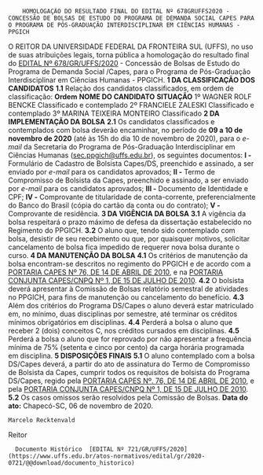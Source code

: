         HOMOLOGAÇÃO DO RESULTADO FINAL DO EDITAL Nº 678GRUFFS2020 - CONCESSÃO DE BOLSAS DE ESTUDO DO PROGRAMA DE DEMANDA SOCIAL CAPES PARA O PROGRAMA DE PÓS-GRADUAÇÃO INTERDISCIPLINAR EM CIÊNCIAS HUMANAS - PPGICH  

 O REITOR DA UNIVERSIDADE FEDERAL DA FRONTEIRA SUL (UFFS), no uso de suas atribuições legais, torna pública a homologação do resultado final do [EDITAL Nº 678/GR/UFFS/2020](https://www.uffs.edu.br/atos-normativos/edital/gr/2020-0678) - Concessão de Bolsas de Estudo do Programa de Demanda Social /Capes, para o Programa de Pós-Graduação Interdisciplinar em Ciências Humanas - PPGICH.  **1 DA CLASSIFICAÇÃO DOS CANDIDATOS** **1.1**  Relação dos candidatos classificados, em ordem de classificação:     **Ordem**   **NOME DO CANDIDATO**   **SITUAÇÃO**     1º   WAGNER ROLF BENCKE   Classificado e contemplado     2º   FRANCIELE ZALESKI   Classificado e contemplado     3º   MARINA TEIXEIRA MONTEIRO   Classificado      **2 DA IMPLEMENTAÇÃO DA BOLSA** **2.1**  Os candidatos classificados e contemplados com bolsa deverão encaminhar, no período de **09 a 10 de novembro de 2020** (até às 15h do dia 10 de novembro de 2020), para o *e-mail*  da Secretaria do Programa de Pós-Graduação Interdisciplinar em Ciências Humanas ([sec.ppgich@uffs.edu.br](mailto:sec.ppgich@uffs.edu.br)), os seguintes documentos: **I -**  Formulário de Cadastro de Bolsista Capes/DS, preenchido e assinado, a ser enviado por *e-mail*  para os candidatos aprovados; **II -**  Termo de Compromisso de Bolsista da Capes, preenchido e assinado, a ser enviado por *e-mail*  para os candidatos aprovados; **III -**  Documento de Identidade e CPF; **IV -**  Comprovante de titularidade de conta-corrente, preferencialmente do Banco do Brasil (cópia do cartão da conta ou do contrato); **V -**  Comprovante de residência.  **3 DA VIGÊNCIA DA BOLSA** **3.1**  A vigência da bolsa respeitará o prazo máximo de defesa da dissertação estabelecido no Regimento do PPGICH. **3.2**  O aluno que, tendo sido contemplado com bolsa, desistir de seu recebimento ou que, por quaisquer motivos, solicitar cancelamento de bolsa fica impedido de requerer nova bolsa durante o curso.  **4 DA MANUTENÇÃO DA BOLSA** **4.1**  Os critérios de manutenção da bolsa encontram-se descritos no regimento do PPGICH e de acordo com a [PORTARIA CAPES Nº 76, DE 14 DE ABRIL DE 2010](https://www.google.com.br/search?q=Portaria+Capes+n%C2%BA76,+de+14+de+abril+de+2010#spf=1604686069764), e na [PORTARIA CONJUNTA CAPES/CNPQ Nº 1, DE 15 DE JULHO DE 2010](https://www.capes.gov.br/images/stories/download/legislacao/Portarias_conjuntas_n_1_e_2_Capes-CNPq_15-07-2010.pdf). **4.2**  O bolsista deverá apresentar à Comissão de Bolsas relatório semestral de atividades no PPGICH, para fins de manutenção ou cancelamento do benefício. **4.3**  Além dos critérios do Programa DS/Capes o aluno deverá estar matriculado em, no mínimo, duas disciplinas por semestre, até terminar os créditos mínimos obrigatórios em disciplinas. **4.4**  Perderá a bolsa o aluno que receber 2 (dois) conceitos C, nos créditos cursados em disciplinas. **4.5**  Perderá a bolsa o aluno que for reprovado por não apresentar a frequência mínima de 75% (setenta e cinco por cento) da carga horária programada em disciplina.  **5 DISPOSIÇÕES FINAIS** **5.1**  O aluno contemplado com a bolsa DS/Capes deverá, a partir do ato de assinatura do Termo de Compromisso de Bolsista da Capes, cumprir todos os requisitos de bolsista do Programa DS/Capes, regido pela [PORTARIA CAPES Nº. 76, DE 14 DE ABRIL DE 2010](https://www.google.com.br/search?q=Portaria+Capes+n%C2%BA.+76,+de+14+de+abril+de+2010#spf=1604686092380), e pela [PORTARIA CONJUNTA CAPES/CNPQ Nº 1, DE 15 DE JULHO DE 2010](https://www.capes.gov.br/images/stories/download/legislacao/Portarias_conjuntas_n_1_e_2_Capes-CNPq_15-07-2010.pdf). **5.2**  Os casos omissos serão resolvidos pela Comissão de Bolsas.        **Data do ato:** Chapecó-SC, 06 de novembro de 2020.   
 

    Marcelo Recktenvald   
 Reitor 

      Documento Histórico  [EDITAL Nº 721/GR/UFFS/2020](https://www.uffs.edu.br/atos-normativos/edital/gr/2020-0721/@@download/documento_historico)     
      